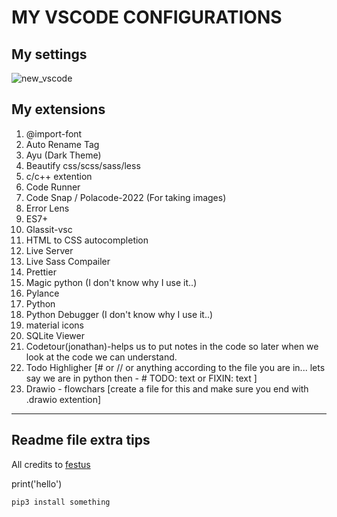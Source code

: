 # MY VSCODE CONFIGURATIONS


## My settings

![new_vscode](https://github.com/festussabu/my-vscode-configurations/assets/147224415/bca35cb6-bba9-41bf-aead-221ffd588461)




## My extensions

1. @import-font
2. Auto Rename Tag
3. Ayu (Dark Theme)
4. Beautify css/scss/sass/less
5. c/c++ extention
6. Code Runner
7. Code Snap / Polacode-2022 (For taking images) 
8. Error Lens
9. ES7+
10. Glassit-vsc
11. HTML to CSS autocompletion
12. Live Server
13. Live Sass Compailer
14. Prettier
15. Magic python (I don't know why I use it..)
16. Pylance
17. Python
18. Python Debugger (I don't know why I use it..)
19. material icons
20. SQLite Viewer
21. Codetour(jonathan)-helps us to put notes in the code so later when we look at the code we can understand.
22. Todo Highligher [# or // or anything according to the file you are in... lets say we are in python then - # TODO: text or FIXIN: text ]
23. Drawio - flowchars [create a file for this and make sure you end with .drawio extention]
------------------------------------------------



## Readme file extra tips
All credits to [festus](https:festussabu.com)



print('hello')

```bash
pip3 install something
```
